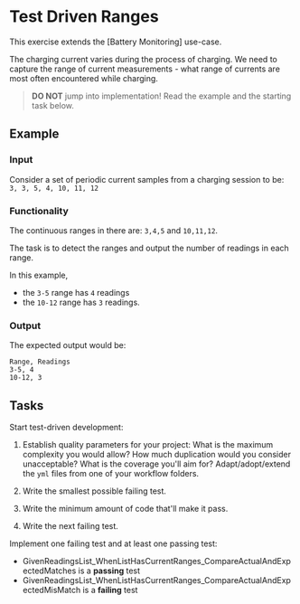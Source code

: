# Test Driven Ranges

This exercise extends the [Battery Monitoring] use-case.

The charging current varies during the process of charging.
We need to capture the range of current measurements -
what range of currents are most often encountered while charging.

> **DO NOT** jump into implementation! Read the example and the starting task below.

## Example

### Input

Consider a set of periodic current samples from a charging session to be:
`3, 3, 5, 4, 10, 11, 12`

### Functionality

The continuous ranges in there are: `3,4,5` and `10,11,12`.

The task is to detect the ranges and
output the number of readings in each range.

In this example,

- the `3-5` range has `4` readings
- the `10-12` range has `3` readings.

### Output

The expected output would be:

```
Range, Readings
3-5, 4
10-12, 3
```

## Tasks

Start test-driven development:

1. Establish quality parameters for your project: What is the maximum complexity you would allow? How much duplication would you consider unacceptable? What is the coverage you'll aim for?
Adapt/adopt/extend the `yml` files from one of your workflow folders.

1. Write the smallest possible failing test.

1. Write the minimum amount of code that'll make it pass.

1. Write the next failing test.

Implement one failing test and at least one passing test:

- GivenReadingsList_WhenListHasCurrentRanges_CompareActualAndExpectedMatches is a **passing** test
- GivenReadingsList_WhenListHasCurrentRanges_CompareActualAndExpectedMisMatch is a **failing** test
